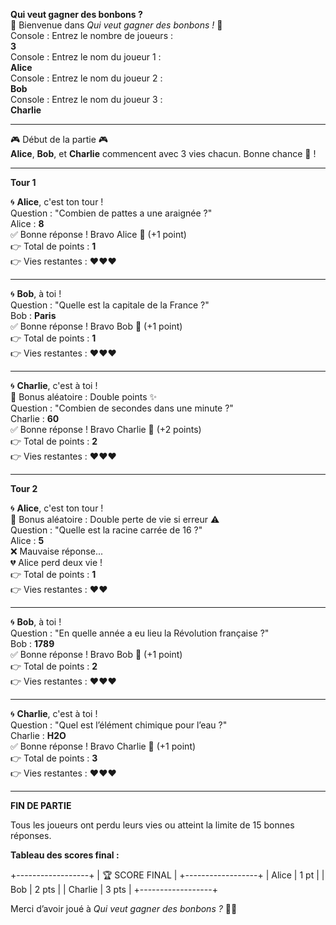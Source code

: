 **Qui veut gagner des bonbons ?**  
🎉 Bienvenue dans *Qui veut gagner des bonbons !* 🎉  
Console : Entrez le nombre de joueurs :  
**3**  
Console : Entrez le nom du joueur 1 :  
**Alice**  
Console : Entrez le nom du joueur 2 :  
**Bob**  
Console : Entrez le nom du joueur 3 :  
**Charlie**

---

🎮 Début de la partie 🎮  
**Alice**, **Bob**, et **Charlie** commencent avec 3 vies chacun. Bonne chance 🍬 !  

---

**Tour 1**  

🌀 **Alice**, c'est ton tour !  
Question : "Combien de pattes a une araignée ?"  
Alice : **8**  
✅ Bonne réponse ! Bravo Alice 🎉 (+1 point)  
👉 Total de points : **1**  
👉 Vies restantes : ❤️❤️❤️  

---

🌀 **Bob**, à toi !  
Question : "Quelle est la capitale de la France ?"  
Bob : **Paris**  
✅ Bonne réponse ! Bravo Bob 🎉 (+1 point)  
👉 Total de points : **1**  
👉 Vies restantes : ❤️❤️❤️  

---

🌀 **Charlie**, c'est à toi !  
🎲 Bonus aléatoire : Double points ✨  
Question : "Combien de secondes dans une minute ?"  
Charlie : **60**  
✅ Bonne réponse ! Bravo Charlie 🎉 (+2 points)  
👉 Total de points : **2**  
👉 Vies restantes : ❤️❤️❤️  

---

**Tour 2**  

🌀 **Alice**, c'est ton tour !  
🎲 Bonus aléatoire : Double perte de vie si erreur ⚠️  
Question : "Quelle est la racine carrée de 16 ?"  
Alice : **5**  
❌ Mauvaise réponse...  
💔 Alice perd deux vie !  
👉 Total de points : **1**  
👉 Vies restantes : ❤️❤️  

---

🌀 **Bob**, à toi !  
Question : "En quelle année a eu lieu la Révolution française ?"  
Bob : **1789**  
✅ Bonne réponse ! Bravo Bob 🎉 (+1 point)  
👉 Total de points : **2**  
👉 Vies restantes : ❤️❤️❤️  

---

🌀 **Charlie**, c'est à toi !  
Question : "Quel est l’élément chimique pour l’eau ?"  
Charlie : **H2O**  
✅ Bonne réponse ! Bravo Charlie 🎉 (+1 point)  
👉 Total de points : **3**  
👉 Vies restantes : ❤️❤️❤️  

---

**FIN DE PARTIE**  

Tous les joueurs ont perdu leurs vies ou atteint la limite de 15 bonnes réponses.  

**Tableau des scores final :**  

+------------------+
|  🏆 SCORE FINAL  |
+------------------+
| Alice   |  1 pt  |
| Bob     |  2 pts |
| Charlie |  3 pts |
+------------------+


Merci d’avoir joué à *Qui veut gagner des bonbons ?* 🍬🎉  